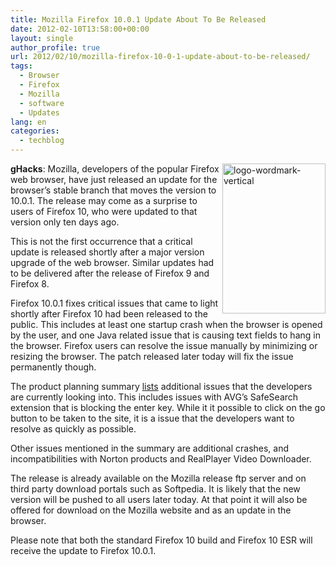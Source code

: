 ```yaml
---
title: Mozilla Firefox 10.0.1 Update About To Be Released
date: 2012-02-10T13:58:00+00:00
layout: single
author_profile: true
url: 2012/02/10/mozilla-firefox-10-0-1-update-about-to-be-released/
tags:
  - Browser
  - Firefox
  - Mozilla
  - software
  - Updates
lang: en
categories: 
  - techblog
---
```

[<img title="logo-wordmark-vertical" border="0" alt="logo-wordmark-vertical" align="right" src="http://lh5.ggpht.com/-m3LeGMNKb2U/TzUbe_gIW7I/AAAAAAAAEpk/1POqz7dWfIw/logo-wordmark-vertical_thumb%25255B1%25255D.png?imgmax=800" width="165" height="240" />](http://lh5.ggpht.com/-avNaU3aWcEM/TzUbb2FIc5I/AAAAAAAAEpc/SiU2tuirs34/s1600-h/logo-wordmark-vertical%25255B3%25255D.png)**gHacks**: Mozilla, developers of the popular Firefox web browser, have just released an update for the browser’s stable branch that moves the version to 10.0.1. The release may come as a surprise to users of Firefox 10, who were updated to that version only ten days ago. 

This is not the first occurrence that a critical update is released shortly after a major version upgrade of the web browser. Similar updates had to be delivered after the release of Firefox 9 and Firefox 8. 

Firefox 10.0.1 fixes critical issues that came to light shortly after Firefox 10 had been released to the public. This includes at least one startup crash when the browser is opened by the user, and one Java related issue that is causing text fields to hang in the browser. Firefox users can resolve the issue manually by minimizing or resizing the browser. The patch released later today will fix the issue permanently though. 

The product planning summary [lists](https://wiki.mozilla.org/Firefox/Planning/2012-02-08) additional issues that the developers are currently looking into. This includes issues with AVG’s SafeSearch extension that is blocking the enter key. While it it possible to click on the go button to be taken to the site, it is a issue that the developers want to resolve as quickly as possible. 

Other issues mentioned in the summary are additional crashes, and incompatibilities with Norton products and RealPlayer Video Downloader. 

The release is already available on the Mozilla release ftp server and on third party download portals such as Softpedia. It is likely that the new version will be pushed to all users later today. At that point it will also be offered for download on the Mozilla website and as an update in the browser. 

Please note that both the standard Firefox 10 build and Firefox 10 ESR will receive the update to Firefox 10.0.1.